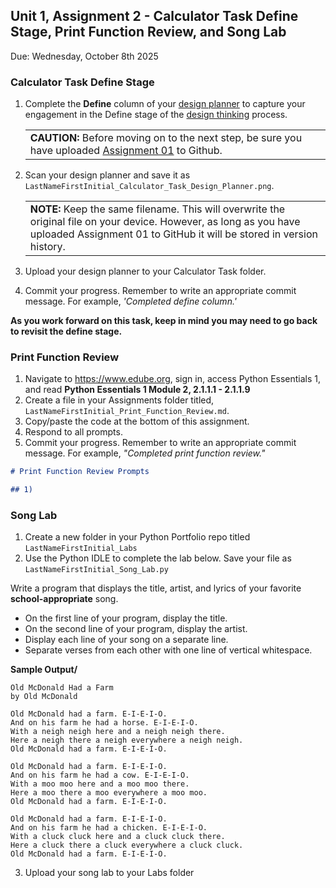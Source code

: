 ## Unit 1, Assignment 2 - Calculator Task Define Stage, Print Function Review, and Song Lab
Due: Wednesday, October 8th 2025

### Calculator Task Define Stage
1. Complete the **Define** column of your [design planner](hhttps://github.com/MrJSwotinsky/Python_2025_2026/blob/main/Resources/Design%20Planner.pdf) to capture your engagement in the Define stage of the [design thinking](https://github.com/MrJSwotinsky/Python_2025_2026/blob/main/Resources/Design%20Thinking.pdf) process.<br>
   <table>
      <tr>
         <td>
            <b>CAUTION:</b> Before moving on to the next step, be sure you have uploaded <a href = https://github.com/MrJSwotinsky/Python_2025_2026/blob/main/Unit_02_Python_Basics_Deep_Dive/Assignments/Assignment_01_Calculator_Task_Empathize_Stage.md>Assignment 01</a> to Github.<br>
         </td>
      </tr>
   </table>

2. Scan your design planner and save it as `LastNameFirstInitial_Calculator_Task_Design_Planner.png`.<br>
   <table>
      <tr>
         <td>
            <b>NOTE:</b> Keep the same filename.  This will overwrite the original file on your device.  However, as long as you have uploaded Assignment 01 to GitHub it will be stored in version history.
         </td>
      </tr>
   </table>

3. Upload your design planner to your Calculator Task folder.
4. Commit your progress.  Remember to write an appropriate commit message.  For example, *'Completed define column.'*

**As you work forward on this task, keep in mind you may need to go back to revisit the define stage.**


### Print Function Review

1. Navigate to https://www.edube.org, sign in, access Python Essentials 1, and read **Python Essentials 1 Module 2, 2.1.1.1  - 2.1.1.9** 
2. Create a file in your Assignments folder titled, `LastNameFirstInitial_Print_Function_Review.md`.
3. Copy/paste the code at the bottom of this assignment.
4. Respond to all prompts.
5. Commit your progress.  Remember to write an appropriate commit message.  For example, *"Completed print function review."*

```markdown
# Print Function Review Prompts

## 1)
```

### Song Lab

1. Create a new folder in your Python Portfolio repo titled `LastNameFirstInitial_Labs`
2. Use the Python IDLE to complete the lab below.  Save your file as `LastNameFirstInitial_Song_Lab.py`
   
Write a program that displays the title, artist, and lyrics of your favorite **school-appropriate** song.
   * On the first line of your program, display the title.
   * On the second line of your program, display the artist.
   * Display each line of your song on a separate line.
   * Separate verses from each other with one line of vertical whitespace.

**Sample Output/**
```
Old McDonald Had a Farm
by Old McDonald

Old McDonald had a farm. E-I-E-I-O.
And on his farm he had a horse. E-I-E-I-O.
With a neigh neigh here and a neigh neigh there.
Here a neigh there a neigh everywhere a neigh neigh.
Old McDonald had a farm. E-I-E-I-O.

Old McDonald had a farm. E-I-E-I-O.
And on his farm he had a cow. E-I-E-I-O.
With a moo moo here and a moo moo there.
Here a moo there a moo everywhere a moo moo.
Old McDonald had a farm. E-I-E-I-O.

Old McDonald had a farm. E-I-E-I-O.
And on his farm he had a chicken. E-I-E-I-O.
With a cluck cluck here and a cluck cluck there.
Here a cluck there a cluck everywhere a cluck cluck.
Old McDonald had a farm. E-I-E-I-O.
```
3. Upload your song lab to your Labs folder
